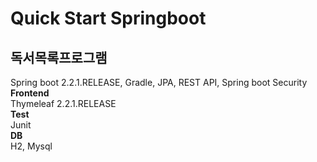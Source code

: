 # Quick Start Springboot

## 독서목록프로그램 
Spring boot 2.2.1.RELEASE, Gradle, JPA, REST API, Spring boot Security  
**Frontend**  
Thymeleaf 2.2.1.RELEASE  
**Test**  
Junit  
**DB**  
H2, Mysql
